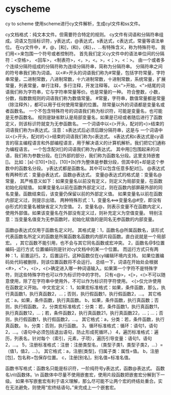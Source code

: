 # cyscheme
cy to scheme 
使用scheme进行cy文件解析，生成cyl文件和ss文件。

cy文档格式：纯文本文件。但需要符合特定的规则。
cy文件有词语和分隔符串组成。词语又包括标识符，y表达式，@表达式，s表达式，c表达式，常量等语法单位。
在cy文件中，#，@，[和]，(和)，{和}，、...有特殊含义，称为特殊符号。
我们用<>来包围一个符号或者控制符。
首先我们定义cy文件中的语法单位间的分隔符：<空格>，
<回车>，<制表符>，<，>，<。>，<；>，<：>。
由一个或者多个连续分隔符组成的分隔符称为连续分隔符串，简称为分隔符串。
分隔符串之间的符号串我们称为词语。
以<#>开头的词语我们称为#常量，包括字符常量，字符串常量，二进制常数，八进制常数，十六进制常数，十进制常数，系统常量，扩展常量，列表常量，单行注释，多行注释，开发注释等。
以<">开始，<">结尾的词语我们称为字符串，它与字符串常量等价。也是常量的一种。
符合整数，小数，分数，指数数规则的词语我们称为数值常量。
#常量，字符串，数值常量都是常量（除注释外），都可以用于任何使用常量的位置。
除常量以外的词语都是变量名或者函数名。
一个不包含特殊符号的词语我们称为标识符，可能是变量名，也可能是无参函数名。
规则是缺省默认是局部变量名，如果是已经或者随后进行了函数定义，则该标识符就变为无参函数名。
一个词语中以<(>开头，配对的<)>结束的词语我们称为s表达式。注意：s表达式后必须后跟分隔符串，这是与
一个词语中以<{>开头，配对的<}>结束的词语我们称为c表达式。
s表达式和c表达式是cy语言的宿主编程语言和外部编程语言，用于解决语义的计算机解析。我们把它们通称为编程语言。
一个包含配对[]的词语我们称为y表达式。
其中用[]包围起来的词语，我们称为参数分段。在[]外部的部分，我们称为函数名分段。这里支持嵌套[]。
比如：[a]-[[10]+[b]]，[10]+[b]作为整体是参数分段，但其中的+却是这个参数中的函数名分段。
y表达式都是函数名。其中可以包含任意多配对[]。
@表达式有两种形式：变量@表达式，函数@表达式。
变量@表达式的格式是：变量名@常量，
其严格意义如下：如果变量名以前没有定义，则定义为局部变量，在函数初始化段赋值。
如果变量名以前在函数外部定义过，则在函数内部屏蔽外部的同名变量。函数结束后，该变量仍保留以前的外部定义值。
如果变量名以前在函数内部定义过，则提示出错。
两种特殊形式：1，变量名<==>变量名@#空，即没有@形式的变量名被缺省定义为空值。
2，变量名@，则表示变量不在函数内定义，使用外部值。如果该变量名在外部没有定义过，则补充定义为空值变量。
特别注意：当变量名值变为无参函数时，初始化赋值的是同名无参函数的内部变量。

函数@表达式仅用于函数名定义时。
其格式是：1，函数名@所属函数名，该形式代表函数名所定义的函数是所属函数名函数的内部片段函数。直白说就是一个局部宏。
，其它函数不能引用，也不会与其它同名函数或宏冲突。
2，函数名@$位置编码-运行方式
位置编码则是针对cyl文档中的某一个位置。
而运行方式只有两种：1，前置运行。2，后置运行。这种函数仅在cyl编辑环境内支持。
如果位置编码处代码被删除，则该位置函数将不会运行。
总结一下，词语在开始处会根据<#>，<">，<(>，<{>确定进入哪一种词语输入。如果第一个字符不是特殊字符，则这些特殊字符也可以作为标识符中的字符。
只有<@>，<[>，<(>不可以随意使用，除了在字符串中使用外，不可以作为标识符字符使用。
<{>仅允许使用在函数定义开始。
中文宏定义：
1，如果宏标准格式：如果，条件函数，那么，执行真函数1，执行真函数2，…；否则，执行假函数1，执行假函数2，…。
其它格式：a，如果，条件函数，执行真函数。
b，如果，条件函数，执行真函数；否则，执行假函数。
2，分类宏标准格式：分类：若，条件函数1，执行真函数11，执行真函数12，…；若，条件函数2，执行真函数21，执行真函数22，…；…；否则，执行假函数1，执行假函数2，…。
其它格式：a，分类：若，条件函数，执行真函数。
b，分类：否则，执行函数。
3，循环标准格式：循环：语句1，语句2，…。（语句中必须包括退出语句，防止形成死循环。）
4，遍历标准格式：遍历，列表名，针对每个（索引，元素，子项），遍历引导变量：语句1，语句2，…。
5，注册标准格式：注册：注册类型名，（类型子类1，类型子类2，…）=（值1，值2，…）。
其它格式：a，注册[类型]，归属子类：属性=值。
b，注册[包]，包名称=包保存位置。
c，注册[别名]，别名值=标准名值。

函数书写格式：函数名只能是标识符，一阶纯符号y表达式，函数@表达式。
函数名\n\t函数体。\n
函数体中尽量不使用嵌套宏，使用片段函数把嵌套宏分解到下一级。
如果书写嵌套宏有利于语义理解，那么尽可能不让两个宏的终结处重合。实在无法避免，则使用“宏终结语句。”来完成上一个嵌套宏。
